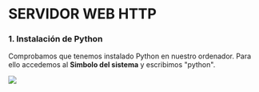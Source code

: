 #  SERVIDOR WEB HTTP
### 1. Instalación de Python
Comprobamos que tenemos instalado Python en nuestro ordenador. Para ello accedemos al <b>Simbolo del sistema</b> y escribimos "python".

<image src="https://github.com/jurado17/DAW/blob/main/Practica%20Servidores%20Web%20HTTP/img/Captura%20de%20pantalla%202023-10-20%20104112.png">

